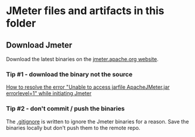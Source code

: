 # JMeter files and artifacts in this folder

## Download Jmeter

Download the latest binaries on the [jmeter.apache.org website](https://jmeter.apache.org/download_jmeter.cgi).

### Tip #1 - download the binary not the source

[How to resolve the error "Unable to access jarfile ApacheJMeter.jar errorlevel=1" while initiating Jmeter](https://stackoverflow.com/questions/10480042/how-to-resolve-the-error-unable-to-access-jarfile-apachejmeter-jar-errorlevel-1)

### Tip #2 - don't commit / push the binaries

The [.gitignore](../.gitignore) is written to ignore the Jmeter binaries for a reason. Save the binaries locally but don't push them to the remote repo.
